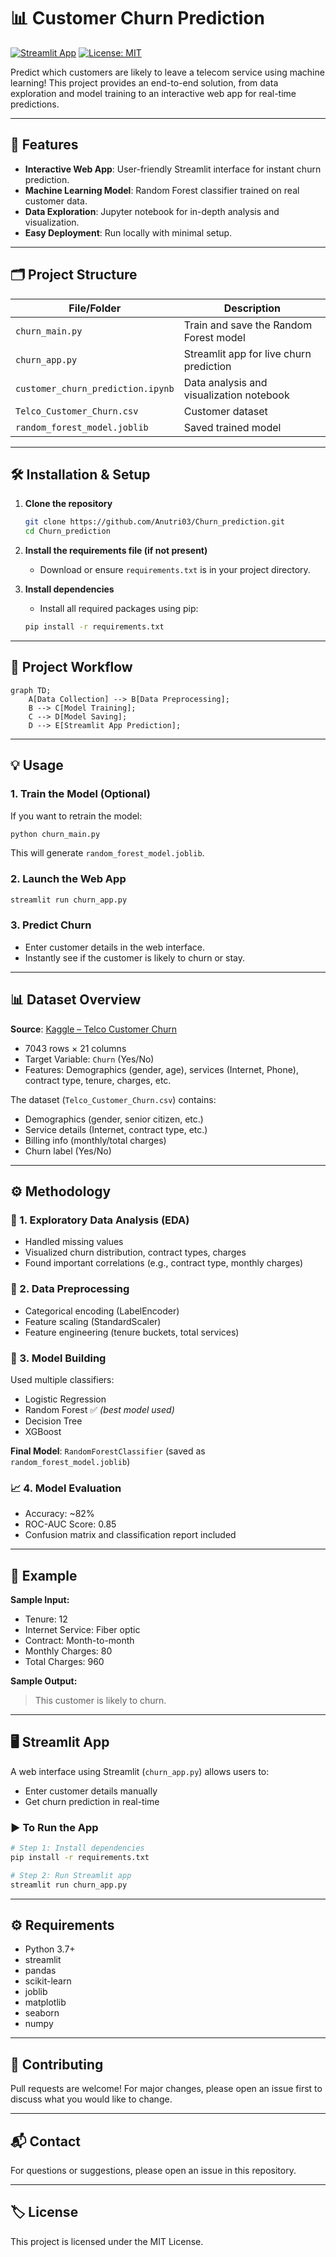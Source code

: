# 📊 Customer Churn Prediction

[![Streamlit App](https://img.shields.io/badge/Streamlit-Enabled-brightgreen?logo=streamlit)](https://streamlit.io/) [![License: MIT](https://img.shields.io/badge/License-MIT-yellow.svg)](https://opensource.org/licenses/MIT)

Predict which customers are likely to leave a telecom service using machine learning! This project provides an end-to-end solution, from data exploration and model training to an interactive web app for real-time predictions.

---

## 🚀 Features
- **Interactive Web App**: User-friendly Streamlit interface for instant churn prediction.
- **Machine Learning Model**: Random Forest classifier trained on real customer data.
- **Data Exploration**: Jupyter notebook for in-depth analysis and visualization.
- **Easy Deployment**: Run locally with minimal setup.

---

## 🗂️ Project Structure
| File/Folder                  | Description                                      |
|-----------------------------|--------------------------------------------------|
| `churn_main.py`              | Train and save the Random Forest model           |
| `churn_app.py`               | Streamlit app for live churn prediction          |
| `customer_churn_prediction.ipynb` | Data analysis and visualization notebook   |
| `Telco_Customer_Churn.csv`   | Customer dataset                                 |
| `random_forest_model.joblib` | Saved trained model                              |

---

## 🛠️ Installation & Setup
1. **Clone the repository**
   ```bash
   git clone https://github.com/Anutri03/Churn_prediction.git
   cd Churn_prediction
   ```
2. **Install the requirements file (if not present)**
   - Download or ensure `requirements.txt` is in your project directory.

3. **Install dependencies**
   - Install all required packages using pip:
   ```bash
   pip install -r requirements.txt
   ```

---

## 🔄 Project Workflow
```mermaid
graph TD;
    A[Data Collection] --> B[Data Preprocessing];
    B --> C[Model Training];
    C --> D[Model Saving];
    D --> E[Streamlit App Prediction];
```

---

## 💡 Usage
### 1. **Train the Model (Optional)**
If you want to retrain the model:
```bash
python churn_main.py
```
This will generate `random_forest_model.joblib`.

### 2. **Launch the Web App**
```bash
streamlit run churn_app.py
```

### 3. **Predict Churn**
- Enter customer details in the web interface.
- Instantly see if the customer is likely to churn or stay.

---

## 📊 Dataset Overview

**Source**: [Kaggle – Telco Customer Churn](https://www.kaggle.com/blastchar/telco-customer-churn)

- 7043 rows × 21 columns
- Target Variable: `Churn` (Yes/No)
- Features: Demographics (gender, age), services (Internet, Phone), contract type, tenure, charges, etc.

The dataset (`Telco_Customer_Churn.csv`) contains:
- Demographics (gender, senior citizen, etc.)
- Service details (Internet, contract type, etc.)
- Billing info (monthly/total charges)
- Churn label (Yes/No)

---

## ⚙️ Methodology

### 🔎 1. Exploratory Data Analysis (EDA)
- Handled missing values
- Visualized churn distribution, contract types, charges
- Found important correlations (e.g., contract type, monthly charges)

### 🧹 2. Data Preprocessing
- Categorical encoding (LabelEncoder)
- Feature scaling (StandardScaler)
- Feature engineering (tenure buckets, total services)

### 🧠 3. Model Building
Used multiple classifiers:
- Logistic Regression
- Random Forest ✅ *(best model used)*
- Decision Tree
- XGBoost

**Final Model**: `RandomForestClassifier` (saved as `random_forest_model.joblib`)

### 📈 4. Model Evaluation
- Accuracy: ~82%
- ROC-AUC Score: 0.85
- Confusion matrix and classification report included

---

## 📝 Example
**Sample Input:**
- Tenure: 12
- Internet Service: Fiber optic
- Contract: Month-to-month
- Monthly Charges: 80
- Total Charges: 960

**Sample Output:**
> This customer is likely to churn.

---

## 🖥️ Streamlit App

A web interface using Streamlit (`churn_app.py`) allows users to:
- Enter customer details manually
- Get churn prediction in real-time

### ▶️ To Run the App

```bash
# Step 1: Install dependencies
pip install -r requirements.txt

# Step 2: Run Streamlit app
streamlit run churn_app.py
```

---

## ⚙️ Requirements
- Python 3.7+
- streamlit
- pandas
- scikit-learn
- joblib
- matplotlib
- seaborn
- numpy

---

## 🤝 Contributing
Pull requests are welcome! For major changes, please open an issue first to discuss what you would like to change.

---

## 📬 Contact
For questions or suggestions, please open an issue in this repository.

---

## 🏷️ License
This project is licensed under the MIT License.
